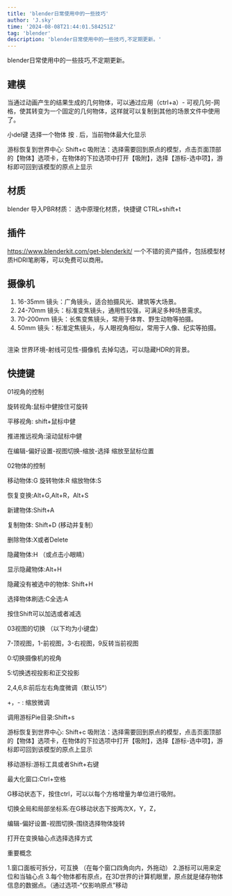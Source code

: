 ```yaml
---
title: 'blender日常使用中的一些技巧'
author: 'J.sky'
time: '2024-08-08T21:44:01.584251Z'
tag: 'blender'
description: 'blender日常使用中的一些技巧,不定期更新。'
---
```


blender日常使用中的一些技巧,不定期更新。

## 建模

当通过动画产生的结果生成的几何物体，可以通过应用（ctrl+a）- 可视几何-网格，使其转变为一个固定的几何物体，这样就可以复制到其他的场景文件中使用了。

小del键   选择一个物体 按 . 后，当前物体最大化显示 

游标恢复到世界中心: Shift+c 吸附法：选择需要回到原点的模型，点击页面顶部的【物体】选项卡，在物体的下拉选项中打开【吸附】，选择【游标-选中项】，游标即可回到该模型的原点上显示


## 材质
blender 导入PBR材质：
选中原理化材质，快捷键 CTRL+shift+t

## 插件

https://www.blenderkit.com/get-blenderkit/
一个不错的资产插件，包括模型材质HDRI笔刷等，可以免费可以商用。

## 摄像机

1. 16-35mm 镜头：广角镜头，适合拍摄风光、建筑等大场景。
2. 24-70mm 镜头：标准变焦镜头，通用性较强，可满足多种场景需求。
3. 70-200mm 镜头：长焦变焦镜头，常用于体育、野生动物等拍摄。
4. 50mm 镜头：标准定焦镜头，与人眼视角相似，常用于人像、纪实等拍摄。

## 
渲染
世界环境-射线可见性-摄像机   去掉勾选，可以隐藏HDR的背景。

## 快捷键

01视角的控制

旋转视角:鼠标中健按住可旋转

平移视角: shift+鼠标中健

推进推远视角:滚动鼠标中健

在编辑-偏好设置-视图切换-缩放-选择 缩放至鼠标位置

02物体的控制

移动物体:G          旋转物体:R          缩放物体:S

恢复变换:Alt+G,Alt+R，Alt+S

新建物体:Shift+A

复制物体: Shift+D   (移动并复制）

删除物体:X或者Delete

隐藏物体:H （或点击小眼睛）          

显示隐藏物体:Alt+H

隐藏没有被选中的物体: Shift+H

选择物体刷选:C全选:A          

按住Shift可以加选或者减选

03视图的切换 （以下均为小键盘）

7-顶视图，1-前视图，3-右视图，9反转当前视图

0:切换摄像机的视角

5:切换透视投影和正交投影

2,4,6,8:前后左右角度微调（默认15°）

+，- : 缩放微调

调用游标Pie目录:Shift+s

游标恢复到世界中心: Shift+c 吸附法：选择需要回到原点的模型，点击页面顶部的【物体】选项卡，在物体的下拉选项中打开【吸附】，选择【游标-选中项】，游标即可回到该模型的原点上显示

移动游标:游标工具或者Shift+右键

最大化窗口:Ctrl+空格

G移动状态下，按住ctrl，可以以每个方格增量为单位进行吸附。

切换全局和局部坐标系:在G移动状态下按两次X，Y，Z，

编辑-偏好设置-视图切换-围绕选择物体旋转   

打开在变换轴心点选择选择方式

重要概念

1.窗口面板可拆分，可互换 （在每个窗口四角向内，外拖动）
2.游标可以用来定位和当轴心点
3.每个物体都有原点，在3D世界的计算机眼里，原点就是储存物体信息的数据点。（通过选项-“仅影响原点”移动